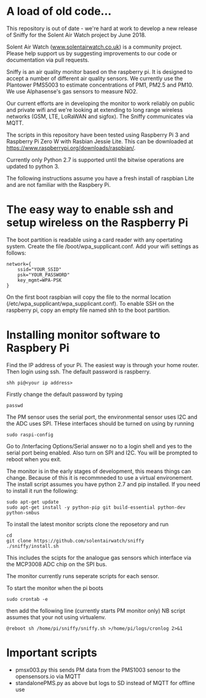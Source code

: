 # A load of old code...

This repository is out of date - we're hard at work to develop a new release of Sniffy for the Solent Air Watch project by June 2018.

Solent Air Watch (www.solentairwatch.co.uk) is a community project. Please help support us by suggesting improvements to our code or documentation via pull requests.

Sniffy is an air quality monitor based on the raspberry pi. It is designed to accept a number of different air quality sensors. We currently use the Plantower PMS5003 to estimate concentrations of PM1, PM2.5 and PM10. We use Alphasense's gas sensors to measure NO2.

Our current efforts are in developing the monitor to work reliably on public and private wifi and we're looking at extending to long range wireless networks (GSM, LTE, LoRaWAN and sigfox). The Sniffy communicates via MQTT.

The scripts in this repository have been tested using Raspberry Pi 3 and Raspberry Pi Zero W with Rasbian Jessie Lite. This can be downloaded at
https://www.raspberrypi.org/downloads/raspbian/.

Currently only Python 2.7 is supported until the bitwise operations are updated to python 3.

The following instructions assume you have a fresh install of raspbian Lite and are not familiar with the Raspbery Pi.

# The easy way to enable ssh and setup wireless on the Raspberry Pi

The boot partition is readable using a card reader with any opertating system. Create the file /boot/wpa_supplicant.conf. Add your wifi settings as follows:

    network={
        ssid="YOUR_SSID"
        psk="YOUR_PASSWORD"
        key_mgmt=WPA-PSK
    }

On the first boot raspbian will copy the file to the normal location (/etc/wpa_supplicant/wpa_supplicant.conf).
To enable SSH on the raspberry pi, copy an empty file named shh to the boot partition. 

# Installing monitor software to Raspbery Pi
Find the IP address of your Pi. The easiest way is through your home router. Then login using ssh. The default password is raspberry.

    shh pi@<your ip address>

Firstly change the default password by typing 

    passwd

The PM sensor uses the serial port, the environmental sensor uses I2C and the ADC uses SPI. THese interfaces should be turned on using by running

    sudo raspi-config

Go to /Interfacing Options/Serial answer no to a login shell and yes to the serial port being enabled. Also turn on SPI and I2C. You will be prompted to reboot when you exit.

The monitor is in the early stages of development, this means things can change. Because of this it is recommneded to use a virtual environement. The install script assumes you have python 2.7 and pip installed. If you need to install it run the following:

    sudo apt-get update
    sudo apt-get install -y python-pip git build-essential python-dev python-smbus
    
To install the latest monitor scripts clone the reposetory and run

    cd
    git clone https://github.com/solentairwatch/sniffy
    ./sniffy/install.sh
    
This includes the scipts for the analogue gas sensors which interface via the MCP3008 ADC chip on the SPI bus.

The monitor currently runs seperate scripts for each sensor.

To start the monitor when the pi boots 
    
    sudo crontab -e

then add the following line (currently starts PM monitor only)
NB script assumes that your not using virtualenv.

    @reboot sh /home/pi/sniffy/sniffy.sh >/home/pi/logs/cronlog 2>&1
    

# Important scripts

- pmsx003.py           this sends PM data from the PMS1003 senosr to the opensensors.io  via MQTT
- standalonePMS.py     as above but logs to SD instead of MQTT for offline use
